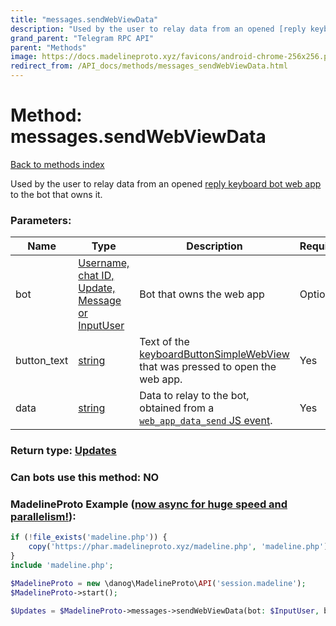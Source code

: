 ```yaml
---
title: "messages.sendWebViewData"
description: "Used by the user to relay data from an opened [reply keyboard bot web app](https://core.telegram.org/api/bots/webapps) to the bot that owns it."
grand_parent: "Telegram RPC API"
parent: "Methods"
image: https://docs.madelineproto.xyz/favicons/android-chrome-256x256.png
redirect_from: /API_docs/methods/messages_sendWebViewData.html
---
```

# Method: messages.sendWebViewData
[Back to methods index](index.html)



Used by the user to relay data from an opened [reply keyboard bot web app](https://core.telegram.org/api/bots/webapps) to the bot that owns it.

### Parameters:

| Name     |    Type       | Description | Required |
|----------|---------------|-------------|----------|
|bot|[Username, chat ID, Update, Message or InputUser](/API_docs/types/InputUser.html) | Bot that owns the web app | Optional|
|button\_text|[string](/API_docs/types/string.html) | Text of the [keyboardButtonSimpleWebView](../constructors/keyboardButtonSimpleWebView.html) that was pressed to open the web app. | Yes|
|data|[string](/API_docs/types/string.html) | Data to relay to the bot, obtained from a [`web_app_data_send` JS event](https://core.telegram.org/api/web-events#web-app-data-send). | Yes|


### Return type: [Updates](/API_docs/types/Updates.html)

### Can bots use this method: **NO**


### MadelineProto Example ([now async for huge speed and parallelism!](https://docs.madelineproto.xyz/docs/ASYNC.html)):


```php
if (!file_exists('madeline.php')) {
    copy('https://phar.madelineproto.xyz/madeline.php', 'madeline.php');
}
include 'madeline.php';

$MadelineProto = new \danog\MadelineProto\API('session.madeline');
$MadelineProto->start();

$Updates = $MadelineProto->messages->sendWebViewData(bot: $InputUser, button_text: 'string', data: 'string', );
```

